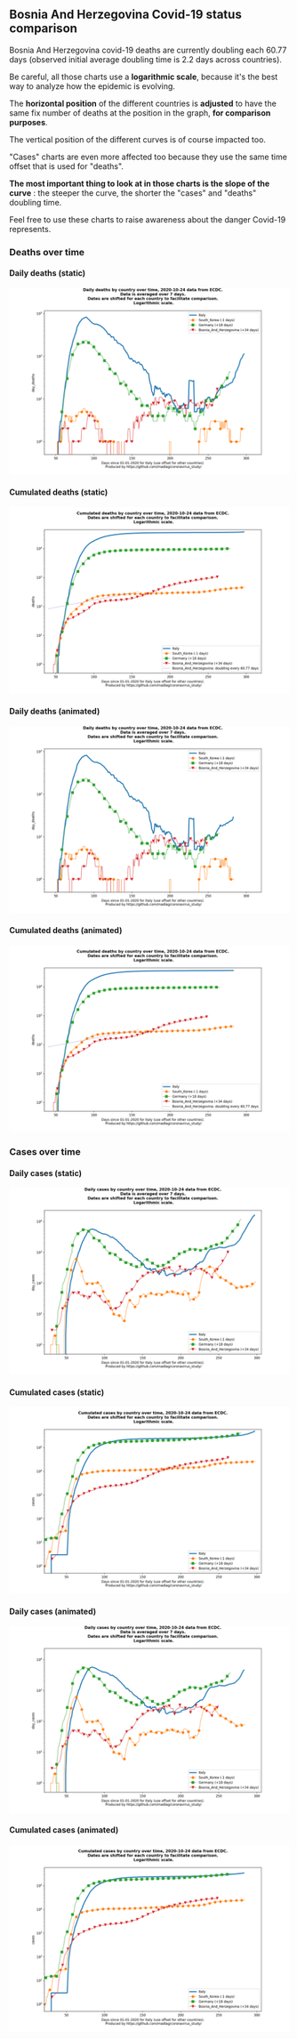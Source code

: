 ## Bosnia And Herzegovina Covid-19 status comparison 

Bosnia And Herzegovina covid-19 deaths are currently doubling each 60.77 days (observed initial average doubling time is 2.2 days across countries).



Be careful, all those charts use a **logarithmic scale**, because it's the best way to analyze how the epidemic is evolving.
 
The **horizontal position** of the different countries is **adjusted** to have the same fix number of deaths at the position in the graph, **for comparison purposes**.

The vertical position of the different curves is of course impacted too.

"Cases" charts are even more affected too because they use the same time offset that is used for "deaths".

**The most important thing to look at in those charts is the slope of the curve** : the steeper the curve, the shorter the "cases" and "deaths" doubling time.

Feel free to use these charts to raise awareness about the danger Covid-19 represents. 


 
### Deaths over time
 
#### Daily deaths (static)
![Bosnia And Herzegovina covid-19 daily deaths static chart](https://raw.githubusercontent.com/madlag/coronavirus_study/master/notebooks/graphs/2020-10-24/countries/Bosnia_And_Herzegovina/2020-10-24_Bosnia_And_Herzegovina_day_deaths.png "Bosnia And Herzegovina covid-19 day_deaths static chart")   
 
#### Cumulated deaths (static)
![Bosnia And Herzegovina covid-19 cumulated deaths static chart](https://raw.githubusercontent.com/madlag/coronavirus_study/master/notebooks/graphs/2020-10-24/countries/Bosnia_And_Herzegovina/2020-10-24_Bosnia_And_Herzegovina_deaths.png "Bosnia And Herzegovina covid-19 deaths static chart")   
 
#### Daily deaths (animated)
![Bosnia And Herzegovina covid-19 daily deaths animated chart](https://raw.githubusercontent.com/madlag/coronavirus_study/master/notebooks/graphs/2020-10-24/countries/Bosnia_And_Herzegovina/2020-10-24_Bosnia_And_Herzegovina_day_deaths.gif "Bosnia And Herzegovina covid-19 day_deaths animated chart")   
 
#### Cumulated deaths (animated)
![Bosnia And Herzegovina covid-19 cumulated deaths animated chart](https://raw.githubusercontent.com/madlag/coronavirus_study/master/notebooks/graphs/2020-10-24/countries/Bosnia_And_Herzegovina/2020-10-24_Bosnia_And_Herzegovina_deaths.gif "Bosnia And Herzegovina covid-19 deaths animated chart")   

 
### Cases over time
 
#### Daily cases (static)
![Bosnia And Herzegovina covid-19 daily cases static chart](https://raw.githubusercontent.com/madlag/coronavirus_study/master/notebooks/graphs/2020-10-24/countries/Bosnia_And_Herzegovina/2020-10-24_Bosnia_And_Herzegovina_day_cases.png "Bosnia And Herzegovina covid-19 day_cases static chart")   
 
#### Cumulated cases (static)
![Bosnia And Herzegovina covid-19 cumulated cases static chart](https://raw.githubusercontent.com/madlag/coronavirus_study/master/notebooks/graphs/2020-10-24/countries/Bosnia_And_Herzegovina/2020-10-24_Bosnia_And_Herzegovina_cases.png "Bosnia And Herzegovina covid-19 cases static chart")   
 
#### Daily cases (animated)
![Bosnia And Herzegovina covid-19 daily cases animated chart](https://raw.githubusercontent.com/madlag/coronavirus_study/master/notebooks/graphs/2020-10-24/countries/Bosnia_And_Herzegovina/2020-10-24_Bosnia_And_Herzegovina_day_cases.gif "Bosnia And Herzegovina covid-19 day_cases animated chart")   
 
#### Cumulated cases (animated)
![Bosnia And Herzegovina covid-19 cumulated cases animated chart](https://raw.githubusercontent.com/madlag/coronavirus_study/master/notebooks/graphs/2020-10-24/countries/Bosnia_And_Herzegovina/2020-10-24_Bosnia_And_Herzegovina_cases.gif "Bosnia And Herzegovina covid-19 cases animated chart")   

